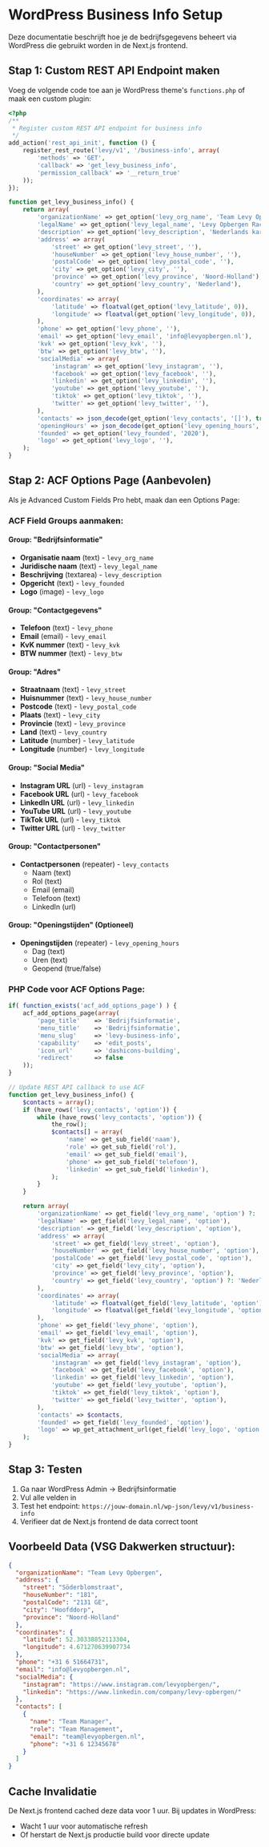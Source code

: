 # WordPress Business Info Setup

Deze documentatie beschrijft hoe je de bedrijfsgegevens beheert via WordPress die gebruikt worden in de Next.js frontend.

## Stap 1: Custom REST API Endpoint maken

Voeg de volgende code toe aan je WordPress theme's `functions.php` of maak een custom plugin:

```php
<?php
/**
 * Register custom REST API endpoint for business info
 */
add_action('rest_api_init', function () {
    register_rest_route('levy/v1', '/business-info', array(
        'methods' => 'GET',
        'callback' => 'get_levy_business_info',
        'permission_callback' => '__return_true'
    ));
});

function get_levy_business_info() {
    return array(
        'organizationName' => get_option('levy_org_name', 'Team Levy Opbergen'),
        'legalName' => get_option('levy_legal_name', 'Levy Opbergen Racing'),
        'description' => get_option('levy_description', 'Nederlands kart racing talent'),
        'address' => array(
            'street' => get_option('levy_street', ''),
            'houseNumber' => get_option('levy_house_number', ''),
            'postalCode' => get_option('levy_postal_code', ''),
            'city' => get_option('levy_city', ''),
            'province' => get_option('levy_province', 'Noord-Holland'),
            'country' => get_option('levy_country', 'Nederland'),
        ),
        'coordinates' => array(
            'latitude' => floatval(get_option('levy_latitude', 0)),
            'longitude' => floatval(get_option('levy_longitude', 0)),
        ),
        'phone' => get_option('levy_phone', ''),
        'email' => get_option('levy_email', 'info@levyopbergen.nl'),
        'kvk' => get_option('levy_kvk', ''),
        'btw' => get_option('levy_btw', ''),
        'socialMedia' => array(
            'instagram' => get_option('levy_instagram', ''),
            'facebook' => get_option('levy_facebook', ''),
            'linkedin' => get_option('levy_linkedin', ''),
            'youtube' => get_option('levy_youtube', ''),
            'tiktok' => get_option('levy_tiktok', ''),
            'twitter' => get_option('levy_twitter', ''),
        ),
        'contacts' => json_decode(get_option('levy_contacts', '[]'), true),
        'openingHours' => json_decode(get_option('levy_opening_hours', '[]'), true),
        'founded' => get_option('levy_founded', '2020'),
        'logo' => get_option('levy_logo', ''),
    );
}
```

## Stap 2: ACF Options Page (Aanbevolen)

Als je Advanced Custom Fields Pro hebt, maak dan een Options Page:

### ACF Field Groups aanmaken:

#### Group: "Bedrijfsinformatie"
- **Organisatie naam** (text) - `levy_org_name`
- **Juridische naam** (text) - `levy_legal_name`
- **Beschrijving** (textarea) - `levy_description`
- **Opgericht** (text) - `levy_founded`
- **Logo** (image) - `levy_logo`

#### Group: "Contactgegevens"
- **Telefoon** (text) - `levy_phone`
- **Email** (email) - `levy_email`
- **KvK nummer** (text) - `levy_kvk`
- **BTW nummer** (text) - `levy_btw`

#### Group: "Adres"
- **Straatnaam** (text) - `levy_street`
- **Huisnummer** (text) - `levy_house_number`
- **Postcode** (text) - `levy_postal_code`
- **Plaats** (text) - `levy_city`
- **Provincie** (text) - `levy_province`
- **Land** (text) - `levy_country`
- **Latitude** (number) - `levy_latitude`
- **Longitude** (number) - `levy_longitude`

#### Group: "Social Media"
- **Instagram URL** (url) - `levy_instagram`
- **Facebook URL** (url) - `levy_facebook`
- **LinkedIn URL** (url) - `levy_linkedin`
- **YouTube URL** (url) - `levy_youtube`
- **TikTok URL** (url) - `levy_tiktok`
- **Twitter URL** (url) - `levy_twitter`

#### Group: "Contactpersonen"
- **Contactpersonen** (repeater) - `levy_contacts`
  - Naam (text)
  - Rol (text)
  - Email (email)
  - Telefoon (text)
  - LinkedIn (url)

#### Group: "Openingstijden" (Optioneel)
- **Openingstijden** (repeater) - `levy_opening_hours`
  - Dag (text)
  - Uren (text)
  - Geopend (true/false)

### PHP Code voor ACF Options Page:

```php
if( function_exists('acf_add_options_page') ) {
    acf_add_options_page(array(
        'page_title'    => 'Bedrijfsinformatie',
        'menu_title'    => 'Bedrijfsinformatie',
        'menu_slug'     => 'levy-business-info',
        'capability'    => 'edit_posts',
        'icon_url'      => 'dashicons-building',
        'redirect'      => false
    ));
}

// Update REST API callback to use ACF
function get_levy_business_info() {
    $contacts = array();
    if (have_rows('levy_contacts', 'option')) {
        while (have_rows('levy_contacts', 'option')) {
            the_row();
            $contacts[] = array(
                'name' => get_sub_field('naam'),
                'role' => get_sub_field('rol'),
                'email' => get_sub_field('email'),
                'phone' => get_sub_field('telefoon'),
                'linkedin' => get_sub_field('linkedin'),
            );
        }
    }

    return array(
        'organizationName' => get_field('levy_org_name', 'option') ?: 'Team Levy Opbergen',
        'legalName' => get_field('levy_legal_name', 'option'),
        'description' => get_field('levy_description', 'option'),
        'address' => array(
            'street' => get_field('levy_street', 'option'),
            'houseNumber' => get_field('levy_house_number', 'option'),
            'postalCode' => get_field('levy_postal_code', 'option'),
            'city' => get_field('levy_city', 'option'),
            'province' => get_field('levy_province', 'option'),
            'country' => get_field('levy_country', 'option') ?: 'Nederland',
        ),
        'coordinates' => array(
            'latitude' => floatval(get_field('levy_latitude', 'option')),
            'longitude' => floatval(get_field('levy_longitude', 'option')),
        ),
        'phone' => get_field('levy_phone', 'option'),
        'email' => get_field('levy_email', 'option'),
        'kvk' => get_field('levy_kvk', 'option'),
        'btw' => get_field('levy_btw', 'option'),
        'socialMedia' => array(
            'instagram' => get_field('levy_instagram', 'option'),
            'facebook' => get_field('levy_facebook', 'option'),
            'linkedin' => get_field('levy_linkedin', 'option'),
            'youtube' => get_field('levy_youtube', 'option'),
            'tiktok' => get_field('levy_tiktok', 'option'),
            'twitter' => get_field('levy_twitter', 'option'),
        ),
        'contacts' => $contacts,
        'founded' => get_field('levy_founded', 'option'),
        'logo' => wp_get_attachment_url(get_field('levy_logo', 'option')),
    );
}
```

## Stap 3: Testen

1. Ga naar WordPress Admin → Bedrijfsinformatie
2. Vul alle velden in
3. Test het endpoint: `https://jouw-domain.nl/wp-json/levy/v1/business-info`
4. Verifieer dat de Next.js frontend de data correct toont

## Voorbeeld Data (VSG Dakwerken structuur):

```json
{
  "organizationName": "Team Levy Opbergen",
  "address": {
    "street": "Söderblomstraat",
    "houseNumber": "181",
    "postalCode": "2131 GE",
    "city": "Hoofddorp",
    "province": "Noord-Holland"
  },
  "coordinates": {
    "latitude": 52.30338852113304,
    "longitude": 4.671270639907734
  },
  "phone": "+31 6 51664731",
  "email": "info@levyopbergen.nl",
  "socialMedia": {
    "instagram": "https://www.instagram.com/levyopbergen/",
    "linkedin": "https://www.linkedin.com/company/levy-opbergen/"
  },
  "contacts": [
    {
      "name": "Team Manager",
      "role": "Team Management",
      "email": "team@levyopbergen.nl",
      "phone": "+31 6 12345678"
    }
  ]
}
```

## Cache Invalidatie

De Next.js frontend cached deze data voor 1 uur. Bij updates in WordPress:
- Wacht 1 uur voor automatische refresh
- Of herstart de Next.js productie build voor directe update
